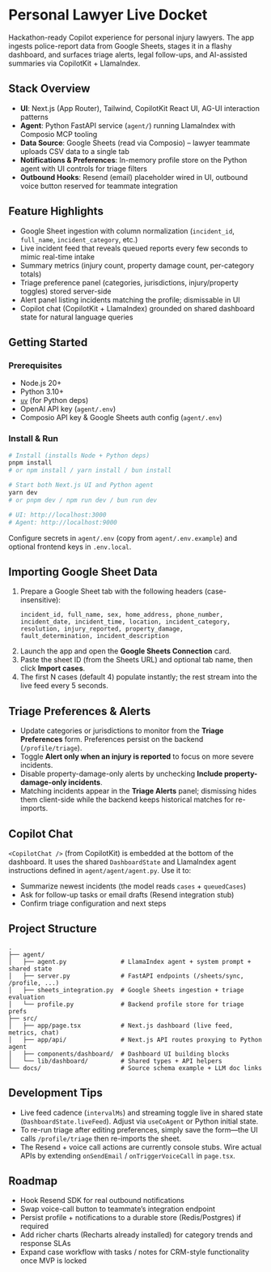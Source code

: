 # Personal Lawyer Live Docket

Hackathon-ready Copilot experience for personal injury lawyers. The app ingests police-report data from Google Sheets, stages it in a flashy dashboard, and surfaces triage alerts, legal follow-ups, and AI-assisted summaries via CopilotKit + LlamaIndex.

## Stack Overview
- **UI**: Next.js (App Router), Tailwind, CopilotKit React UI, AG-UI interaction patterns
- **Agent**: Python FastAPI service (`agent/`) running LlamaIndex with Composio MCP tooling
- **Data Source**: Google Sheets (read via Composio) – lawyer teammate uploads CSV data to a single tab
- **Notifications & Preferences**: In-memory profile store on the Python agent with UI controls for triage filters
- **Outbound Hooks**: Resend (email) placeholder wired in UI, outbound voice button reserved for teammate integration

## Feature Highlights
- Google Sheet ingestion with column normalization (`incident_id`, `full_name`, `incident_category`, etc.)
- Live incident feed that reveals queued reports every few seconds to mimic real-time intake
- Summary metrics (injury count, property damage count, per-category totals)
- Triage preference panel (categories, jurisdictions, injury/property toggles) stored server-side
- Alert panel listing incidents matching the profile; dismissable in UI
- Copilot chat (CopilotKit + LlamaIndex) grounded on shared dashboard state for natural language queries

## Getting Started

### Prerequisites
- Node.js 20+
- Python 3.10+
- [`uv`](https://docs.astral.sh/uv/getting-started/installation/) (for Python deps)
- OpenAI API key (`agent/.env`)
- Composio API key & Google Sheets auth config (`agent/.env`)

### Install & Run
```bash
# Install (installs Node + Python deps)
pnpm install
# or npm install / yarn install / bun install

# Start both Next.js UI and Python agent
yarn dev
# or pnpm dev / npm run dev / bun run dev

# UI: http://localhost:3000
# Agent: http://localhost:9000
```

Configure secrets in `agent/.env` (copy from `agent/.env.example`) and optional frontend keys in `.env.local`.

## Importing Google Sheet Data
1. Prepare a Google Sheet tab with the following headers (case-insensitive):
   ```
   incident_id, full_name, sex, home_address, phone_number,
   incident_date, incident_time, location, incident_category,
   resolution, injury_reported, property_damage,
   fault_determination, incident_description
   ```
2. Launch the app and open the **Google Sheets Connection** card.
3. Paste the sheet ID (from the Sheets URL) and optional tab name, then click **Import cases**.
4. The first N cases (default 4) populate instantly; the rest stream into the live feed every 5 seconds.

## Triage Preferences & Alerts
- Update categories or jurisdictions to monitor from the **Triage Preferences** form. Preferences persist on the backend (`/profile/triage`).
- Toggle **Alert only when an injury is reported** to focus on more severe incidents.
- Disable property-damage-only alerts by unchecking **Include property-damage-only incidents**.
- Matching incidents appear in the **Triage Alerts** panel; dismissing hides them client-side while the backend keeps historical matches for re-imports.

## Copilot Chat
`<CopilotChat />` (from CopilotKit) is embedded at the bottom of the dashboard. It uses the shared `DashboardState` and LlamaIndex agent instructions defined in `agent/agent/agent.py`. Use it to:
- Summarize newest incidents (the model reads `cases` + `queuedCases`)
- Ask for follow-up tasks or email drafts (Resend integration stub)
- Confirm triage configuration and next steps

## Project Structure
```
.
├── agent/
│   ├── agent.py               # LlamaIndex agent + system prompt + shared state
│   ├── server.py              # FastAPI endpoints (/sheets/sync, /profile, ...)
│   ├── sheets_integration.py  # Google Sheets ingestion + triage evaluation
│   └── profile.py             # Backend profile store for triage prefs
├── src/
│   ├── app/page.tsx           # Next.js dashboard (live feed, metrics, chat)
│   ├── app/api/               # Next.js API routes proxying to Python agent
│   ├── components/dashboard/  # Dashboard UI building blocks
│   └── lib/dashboard/         # Shared types + API helpers
└── docs/                      # Source schema example + LLM doc links
```

## Development Tips
- Live feed cadence (`intervalMs`) and streaming toggle live in shared state (`DashboardState.liveFeed`). Adjust via `useCoAgent` or Python initial state.
- To re-run triage after editing preferences, simply save the form—the UI calls `/profile/triage` then re-imports the sheet.
- The Resend + voice call actions are currently console stubs. Wire actual APIs by extending `onSendEmail` / `onTriggerVoiceCall` in `page.tsx`.

## Roadmap
- Hook Resend SDK for real outbound notifications
- Swap voice-call button to teammate’s integration endpoint
- Persist profile + notifications to a durable store (Redis/Postgres) if required
- Add richer charts (Recharts already installed) for category trends and response SLAs
- Expand case workflow with tasks / notes for CRM-style functionality once MVP is locked
